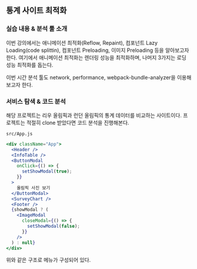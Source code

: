 ﻿## 통계 사이트 최적화

### 실습 내용 & 분석 툴 소개

이번 강의에서는 애니메이션 최적화(Reflow, Repaint), 컴포넌트 Lazy Loading(code splittin), 컴포넌트 Preloading, 이미지 Preloading 등을 알아보고자 한다. 여기에서 애니메이션 최적화는 렌더링 성능을 최적화하며, 나머지 3가지는 로딩 성능 최적화를 돕는다.

이번 시간 분석 툴도 network, performance, webpack-bundle-analyzer을 이용해보고자 한다.

### 서비스 탐색 & 코드 분석

해당 프로젝트는 리우 올림픽과 런던 올림픽의 통계 데이터를 비교하는 사이트이다.
프로젝트는 적절히 clone 받았다면 코드 분석을 진행해본다.

`src/App.js`

```jsx
<div className="App">
  <Header />
  <InfoTable />
  <ButtonModal
    onClick={() => {
      setShowModal(true);
    }}
  >
    올림픽 사진 보기
  </ButtonModal>
  <SurveyChart />
  <Footer />
  {showModal ? (
    <ImageModal
      closeModal={() => {
        setShowModal(false);
      }}
    />
  ) : null}
</div>
```

위와 같은 구조로 메뉴가 구성되어 있다.
